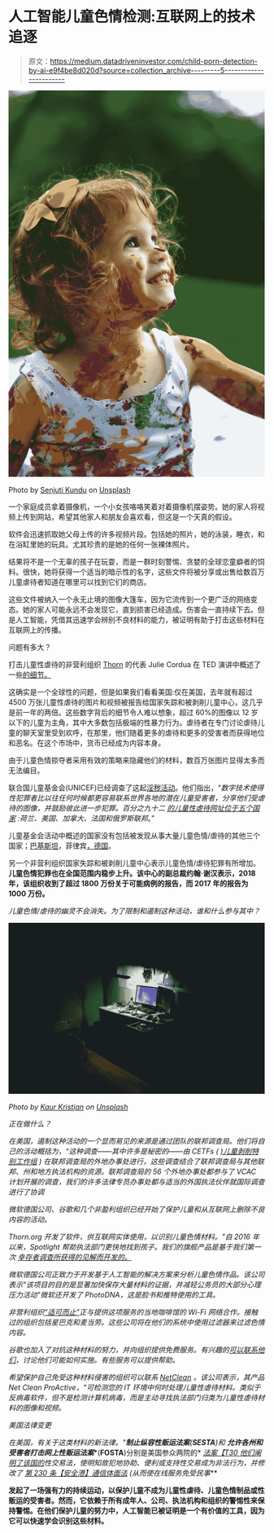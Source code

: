 # 人工智能儿童色情检测:互联网上的技术追逐

> 原文：<https://medium.datadriveninvestor.com/child-porn-detection-by-ai-e9f4be8d020d?source=collection_archive---------5----------------------->

![](img/6384dce865aa69fa8cf7036408833fba.png)

Photo by [Senjuti Kundu](https://unsplash.com/@senjuti?utm_source=unsplash&utm_medium=referral&utm_content=creditCopyText) on [Unsplash](https://unsplash.com/s/photos/children-playing?utm_source=unsplash&utm_medium=referral&utm_content=creditCopyText)

一个家庭成员拿着摄像机，一个小女孩咯咯笑着对着摄像机摆姿势。她的家人将视频上传到网站，希望其他家人和朋友会喜欢看，但这是一个天真的假设。

软件会迅速抓取她父母上传的许多视频片段。包括她的照片，她的泳装，睡衣，和在浴缸里她的玩具。尤其珍贵的是她的任何一张裸体照片。

结果将不是一个无辜的孩子在玩耍，而是一群时刻警惕、贪婪的全球恋童癖者的饲料。很快，她将获得一个适当的暗示性的名字，这些文件将被分享或出售给数百万儿童虐待者知道在哪里可以找到它们的商店。

这些文件被纳入一个永无止境的图像大篷车，因为它流传到一个更广泛的网络变态。她的家人可能永远不会发现它，直到损害已经造成。伤害会一直持续下去。但是人工智能，凭借其迅速学会辨别不良材料的能力，被证明有助于打击这些材料在互联网上的传播。

问题有多大？

打击儿童性虐待的非营利组织 [Thorn](https://www.thorn.org/) 的代表 Julie Cordua 在 TED 演讲中概述了一些[的细节。](https://www.ted.com/talks/julie_cordua_how_we_can_eliminate_child_sexual_abuse_material_from_the_internet/transcript)

这确实是一个全球性的问题，但是如果我们看看美国:仅在美国，去年就有超过 4500 万张儿童性虐待的图片和视频被报告给国家失踪和被剥削儿童中心，这几乎是前一年的两倍。这些数字背后的细节令人难以想象，超过 60%的图像以 12 岁以下的儿童为主角，其中大多数包括极端的性暴力行为。虐待者在专门讨论虐待儿童的聊天室里受到欢呼，在那里，他们随着更多的虐待和更多的受害者而获得地位和恶名。在这个市场中，货币已经成为内容本身。

由于儿童色情掠夺者采用有效的策略来隐藏他们的材料，数百万张图片显得太多而无法编目。

联合国儿童基金会(UNICEF)已经调查了这起[淫秽活动](https://www.unicefusa.org/stories/innocent-victims-fight-against-online-child-sex-trafficking/33866)。他们指出，“*数字技术使得性犯罪者比以往任何时候都更容易联系世界各地的潜在儿童受害者，分享他们受虐待的图像，并鼓励彼此进一步犯罪。百分之九十二* [*的儿童性虐待网址位于五个国家*](https://www.unicef.org/publications/files/SOWC_2017_ENG_WEB.pdf) *:荷兰、美国、加拿大、法国和俄罗斯联邦*。”

儿童基金会活动中概述的国家没有包括被发现从事大量儿童色情/虐待的其他三个国家；[巴基斯坦](https://propakistani.pk/2019/07/05/pakistan-ranks-at-the-top-in-child-pornography-minister/)，菲律宾[，德国](https://www.rappler.com/nation/191219-philippines-top-global-source-child-pornography-unicef)。

另一个非营利组织国家失踪和被剥削儿童中心表示儿童色情/虐待犯罪有所增加。[](https://www.thespectrum.com/story/news/2019/05/17/child-pornography-arrests-rise-utah/3710101002/)**儿童色情犯罪也在全国范围内稳步上升。该中心的副总裁约翰·谢汉表示，2018 年，该组织收到了超过 1800 万份关于可能病例的报告，而 2017 年的报告为 1000 万份。**

*儿童色情/虐待的幽灵不会消失。为了限制和遏制这种活动，谁和什么参与其中？*

*![](img/74f8b4c7b8ed68e8f9b7eba5ed46ac37.png)*

*Photo by [Kaur Kristjan](https://unsplash.com/@badgerblack?utm_source=unsplash&utm_medium=referral&utm_content=creditCopyText) on [Unsplash](https://unsplash.com/s/photos/hackers?utm_source=unsplash&utm_medium=referral&utm_content=creditCopyText)*

*正在做什么？*

*在美国，遏制这种活动的一个显而易见的来源是通过团队的联邦调查局。他们将自己的活动概括为，“*这种调查——其中许多是秘密的——由 CETFs (* [)儿童剥削特别工作组](https://archives.fbi.gov/archives/seattle/press-releases/2013/new-child-exploitation-task-forces-signal-enhanced-fbi-effort-to-combat-crimes-against-children) ) *在联邦调查局的外地办事处进行，这些调查结合了联邦调查局与其他联邦、州和地方执法机构的资源。联邦调查局的 56 个外地办事处都参与了 VCAC 计划开展的调查，我们的许多法律专员办事处都与适当的外国执法伙伴就国际调查进行了协调**

*微软德国公司、谷歌和几个非盈利组织已经开始了保护儿童和从互联网上删除不良内容的活动。*

*Thorn.org 开发了软件，供互联网实体使用，以识别儿童色情材料。"*自 2016 年以来，Spotlight 帮助执法部门更快地找到孩子。我们的旗舰产品是基于我们第一次* [*幸存者调查所获得的见解而开发的。*](https://www.thorn.org/survivor-insights/)*

*微软德国公司正致力于开发基于人工智能的解决方案来分析儿童色情作品。该公司表示"*该项目的目的是显著加快保存大量材料的证据，并减轻公务员的大部分心理压力活动*"微软还开发了 PhotoDNA，这是脸书和推特使用的工具。*

*非营利组织[“适可而止”](https://enough.org/)正与提供这项服务的当地咖啡馆的 Wi-Fi 网络合作。接触过的组织包括星巴克和麦当劳。这些公司将在他们的系统中使用过滤器来过滤色情内容。*

*谷歌也加入了对抗这种材料的努力，并向组织提供免费服务。有兴趣的[可以联系他们](https://www.blog.google/around-the-globe/google-europe/using-ai-help-organizations-detect-and-report-child-sexual-abuse-material-online/)，讨论他们可能如何实施。有些服务可以提供帮助。*

*希望保护自己免受这种材料侵害的组织可以联系 [NetClean](https://www.netclean.com/) 。该公司表示，其产品 Net Clean ProActive，"*可检测您的 IT 环境中何时处理儿童性虐待材料。类似于反病毒软件，但不是检测计算机病毒，而是主动寻找执法部门归类为儿童性虐待材料的图像和视频*。*

*美国法律变更*

*在美国，有关于这类材料的新法律。"****制止纵容性贩运法案****(****SESTA****)和* ***允许各州和受害者打击网上性贩运法案****(****FOSTA****)分别是美国参众两院的* [*法案【T30 他们阐明了该国的*](https://en.wikipedia.org/wiki/Bill_(law))[](https://en.wikipedia.org/wiki/Sex_trafficking_in_the_United_States)**性交易法，使明知故犯地协助、便利或支持*[](https://en.wikipedia.org/wiki/Sex_trafficking)**性交易成为非法行为，并修改了* [*第 230 条【安全港】*](https://en.wikipedia.org/wiki/Section_230_of_the_Communications_Decency_Act)*[*通信体面法*](https://en.wikipedia.org/wiki/Communications_Decency_Act) *(从而使在线服务免受民事******

**发起了一场强有力的持续运动，以保护儿童不成为儿童性虐待、儿童色情制品或性贩运的受害者。然而，它依赖于所有成年人、公司、执法机构和组织的警惕性来保持警惕。在他们保护儿童的努力中，人工智能已被证明是一个有价值的工具，因为它可以快速学会识别这些材料。**